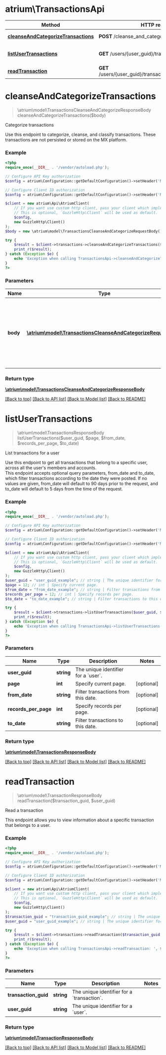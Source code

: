 # atrium\TransactionsApi

Method | HTTP request | Description
------------- | ------------- | -------------
[**cleanseAndCategorizeTransactions**](TransactionsApi.md#cleanseAndCategorizeTransactions) | **POST** /cleanse_and_categorize | Categorize transactions
[**listUserTransactions**](TransactionsApi.md#listUserTransactions) | **GET** /users/{user_guid}/transactions | List transactions for a user
[**readTransaction**](TransactionsApi.md#readTransaction) | **GET** /users/{user_guid}/transactions/{transaction_guid} | Read a transaction


# **cleanseAndCategorizeTransactions**
> \atrium\model\TransactionsCleanseAndCategorizeResponseBody cleanseAndCategorizeTransactions($body)

Categorize transactions

Use this endpoint to categorize, cleanse, and classify transactions. These transactions are not persisted or stored on the MX platform.

### Example
```php
<?php
require_once(__DIR__ . '/vendor/autoload.php');

// Configure API Key authorization
$config = atrium\Configuration::getDefaultConfiguration()->setHeader('MX-API-Key', 'YOUR_API_KEY');

// Configure Client ID authorization
$config = atrium\Configuration::getDefaultConfiguration()->setHeader('MX-Client-ID', 'YOUR_CLIENT_ID');

$client = new atrium\Api\AtriumClient(
    // If you want use custom http client, pass your client which implements `GuzzleHttp\ClientInterface`.
    // This is optional, `GuzzleHttp\Client` will be used as default.
    $config,
    new GuzzleHttp\Client()
);
$body = new \atrium\model\TransactionsCleanseAndCategorizeRequestBody(); // \atrium\model\TransactionsCleanseAndCategorizeRequestBody | User object to be created with optional parameters (amount, type) amd required parameters (description, identifier)

try {
    $result = $client->transactions->cleanseAndCategorizeTransactions($body);
    print_r($result);
} catch (Exception $e) {
    echo 'Exception when calling TransactionsApi->cleanseAndCategorizeTransactions: ', $e->getMessage(), PHP_EOL;
}
?>
```

### Parameters

Name | Type | Description  | Notes
------------- | ------------- | ------------- | -------------
 **body** | [**\atrium\model\TransactionsCleanseAndCategorizeRequestBody**](../Model/TransactionsCleanseAndCategorizeRequestBody.md)| User object to be created with optional parameters (amount, type) amd required parameters (description, identifier) |

### Return type

[**\atrium\model\TransactionsCleanseAndCategorizeResponseBody**](../Model/TransactionsCleanseAndCategorizeResponseBody.md)

[[Back to top]](#) [[Back to API list]](../../README.md#documentation-for-api-endpoints) [[Back to Model list]](../../README.md#documentation-for-models) [[Back to README]](../../README.md)

# **listUserTransactions**
> \atrium\model\TransactionsResponseBody listUserTransactions($user_guid, $page, $from_date, $records_per_page, $to_date)

List transactions for a user

Use this endpoint to get all transactions that belong to a specific user, across all the user's members and accounts.<br> This endpoint accepts optional query parameters, from_date and to_date, which filter transactions according to the date they were posted. If no values are given, from_date will default to 90 days prior to the request, and to_date will default to 5 days from the time of the request.

### Example
```php
<?php
require_once(__DIR__ . '/vendor/autoload.php');

// Configure API Key authorization
$config = atrium\Configuration::getDefaultConfiguration()->setHeader('MX-API-Key', 'YOUR_API_KEY');

// Configure Client ID authorization
$config = atrium\Configuration::getDefaultConfiguration()->setHeader('MX-Client-ID', 'YOUR_CLIENT_ID');

$client = new atrium\Api\AtriumClient(
    // If you want use custom http client, pass your client which implements `GuzzleHttp\ClientInterface`.
    // This is optional, `GuzzleHttp\Client` will be used as default.
    $config,
    new GuzzleHttp\Client()
);
$user_guid = "user_guid_example"; // string | The unique identifier for a `user`.
$page = 12; // int | Specify current page.
$from_date = "from_date_example"; // string | Filter transactions from this date.
$records_per_page = 12; // int | Specify records per page.
$to_date = "to_date_example"; // string | Filter transactions to this date.

try {
    $result = $client->transactions->listUserTransactions($user_guid, $page, $from_date, $records_per_page, $to_date);
    print_r($result);
} catch (Exception $e) {
    echo 'Exception when calling TransactionsApi->listUserTransactions: ', $e->getMessage(), PHP_EOL;
}
?>
```

### Parameters

Name | Type | Description  | Notes
------------- | ------------- | ------------- | -------------
 **user_guid** | **string**| The unique identifier for a &#x60;user&#x60;. |
 **page** | **int**| Specify current page. | [optional]
 **from_date** | **string**| Filter transactions from this date. | [optional]
 **records_per_page** | **int**| Specify records per page. | [optional]
 **to_date** | **string**| Filter transactions to this date. | [optional]

### Return type

[**\atrium\model\TransactionsResponseBody**](../Model/TransactionsResponseBody.md)

[[Back to top]](#) [[Back to API list]](../../README.md#documentation-for-api-endpoints) [[Back to Model list]](../../README.md#documentation-for-models) [[Back to README]](../../README.md)

# **readTransaction**
> \atrium\model\TransactionResponseBody readTransaction($transaction_guid, $user_guid)

Read a transaction

This endpoint allows you to view information about a specific transaction that belongs to a user.<br>

### Example
```php
<?php
require_once(__DIR__ . '/vendor/autoload.php');

// Configure API Key authorization
$config = atrium\Configuration::getDefaultConfiguration()->setHeader('MX-API-Key', 'YOUR_API_KEY');

// Configure Client ID authorization
$config = atrium\Configuration::getDefaultConfiguration()->setHeader('MX-Client-ID', 'YOUR_CLIENT_ID');

$client = new atrium\Api\AtriumClient(
    // If you want use custom http client, pass your client which implements `GuzzleHttp\ClientInterface`.
    // This is optional, `GuzzleHttp\Client` will be used as default.
    $config,
    new GuzzleHttp\Client()
);
$transaction_guid = "transaction_guid_example"; // string | The unique identifier for a `transaction`.
$user_guid = "user_guid_example"; // string | The unique identifier for a `user`.

try {
    $result = $client->transactions->readTransaction($transaction_guid, $user_guid);
    print_r($result);
} catch (Exception $e) {
    echo 'Exception when calling TransactionsApi->readTransaction: ', $e->getMessage(), PHP_EOL;
}
?>
```

### Parameters

Name | Type | Description  | Notes
------------- | ------------- | ------------- | -------------
 **transaction_guid** | **string**| The unique identifier for a &#x60;transaction&#x60;. |
 **user_guid** | **string**| The unique identifier for a &#x60;user&#x60;. |

### Return type

[**\atrium\model\TransactionResponseBody**](../Model/TransactionResponseBody.md)

[[Back to top]](#) [[Back to API list]](../../README.md#documentation-for-api-endpoints) [[Back to Model list]](../../README.md#documentation-for-models) [[Back to README]](../../README.md)

